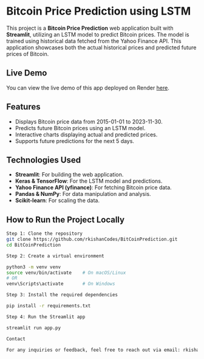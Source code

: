 # Bitcoin Price Prediction using LSTM

This project is a **Bitcoin Price Prediction** web application built with **Streamlit**, utilizing an LSTM model to predict Bitcoin prices. The model is trained using historical data fetched from the Yahoo Finance API. This application showcases both the actual historical prices and predicted future prices of Bitcoin.

## Live Demo

You can view the live demo of this app deployed on Render [here](https://bitcoinprediction.onrender.com/).

## Features

- Displays Bitcoin price data from 2015-01-01 to 2023-11-30.
- Predicts future Bitcoin prices using an LSTM model.
- Interactive charts displaying actual and predicted prices.
- Supports future predictions for the next 5 days.

## Technologies Used

- **Streamlit**: For building the web application.
- **Keras & TensorFlow**: For the LSTM model and predictions.
- **Yahoo Finance API (yfinance)**: For fetching Bitcoin price data.
- **Pandas & NumPy**: For data manipulation and analysis.
- **Scikit-learn**: For scaling the data.

## How to Run the Project Locally


```bash
Step 1: Clone the repository
git clone https://github.com/rkishanCodes/BitCoinPrediction.git
cd BitCoinPrediction

Step 2: Create a virtual environment

python3 -m venv venv
source venv/bin/activate    # On macOS/Linux
# OR
venv\Scripts\activate       # On Windows

Step 3: Install the required dependencies

pip install -r requirements.txt

Step 4: Run the Streamlit app

streamlit run app.py

Contact

For any inquiries or feedback, feel free to reach out via email: rkishan.codes@gmail.com
